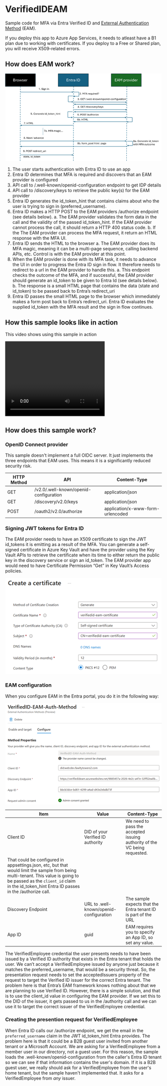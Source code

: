 # VerifiedIDEAM

Sample code for MFA via Entra Verified ID and [External Authentication Method](https://learn.microsoft.com/en-us/entra/identity/authentication/how-to-authentication-external-method-manage) (EAM).

If you deploy this app to Azure App Services, it needs to atleast have a B1 plan due to working with certificates. If you deploy to a Free or Shared plan, you will receive X509-related errors. 

## How does EAM work?

![EAM sequence diagram](../media/VerifiedID-EAM-seq-diagram.png)

1.	The user starts authentication with Entra ID to use an app
2.	Entra ID determines that MFA is required and discovers that an EAM provider is configured
3.	API call to /.well-known/openid-configuration endpoint to get IDP details
4.	API call to /discovery/keys to retrieve the public key(s) for the EAM provider
5.	Entra ID generates the id_token_hint that contains claims about who the user is trying to sign in (preferred_username). 
6.	Entra ID makes a HTTP POST to the EAM providers /authorize endpoint (see details below).
    a. The EAM provider validates the form data in the call and the validity of the passed id_token_hint. If the EAM provider cannot process the call, it should return a HTTP 400 status code.
    b. If the The EAM provider can process the MFA request, it return an HTML response with the MFA UI.
7.	Entra ID sends the HTML to the browser
    a.	The EAM provider does its MFA magic, meaning it can be a multi-page sequence, calling backend APIs, etc. Control is with the EAM provider at this point.
8.	When the EAM provider is done with its MFA task, it needs to advance the UI in order to progress the Entra ID sign in flow. It therefore needs to redirect to a url in the EAM provider to handle this. 
    a. This endpoint checks the outcome of the MFA, and if successful, the EAM provider should generate an id_token to be given to Entra Id (see details below).
    b. The response is a small HTML page that contains the data (state and id_token) to be passed back to Entra’s redirect_uri
9.	Entra ID passes the small HTML page to the browser which immediately makes a form post back to Entra’s redirect_uri. Entra ID evaluates the supplied id_token with the MFA result and the sign in flow continues.

## How this sample looks like in action

This video shows using this sample in action

<video src="../media/VierifiedID-EAM-MFA.mp4" width="320" height="240" controls>VerifiedID EAM video</video>

## How does this sample work?

### OpenID Connect provider

This sample doesn't implement a full OIDC server. It just implements the three endpoints that EAM uses. This means it is a significantly reduced security risk.

| HTTP Method | API | Content-Type |
|------|--------|--------|
| GET | /v2.0/.well-known/openid-configuration | application/json |
| GET | /discovery/v2.0/keys | application/json |
| POST | /oauth2/v2.0/authorize	| application/x-www-form-urlencoded |

### Signing JWT tokens for Entra ID

The EAM provider needs to have an X509 certificate to sign the JWT id_tokens it is emitting as a result of the MFA. You can generate a self-signed certificate in Azure Key Vault and have the provider using the Key Vault APIs to retrieve the certificate when its time to either return the public key in the discovery service or sign an id_token.
The EAM provider app would need to have Certificate Permission “Get” in Key Vault’s Access policies.

![Certificate](../media/EAM-cert.png)

### EAM configuration

When you configure EAM in the Entra portal, you do it in the following way:

![EAM configuration](../media/EAM-config.png)

| Item | Value | Content-Type |
|------|--------|--------|
| Client ID | DID of your Verified ID authority | We need to pass the accepted issuing authority of the VC being requested. 
That could be configured in appsettings.json, etc, but that would limit the sample from being multi-tenant. This value is going to be passed as the `client_id` claim in the id_token_hint Entra ID passes in the /authorize call. |
| Discovery Endpoint | URL to .well-known/openid-configuration | The sample expects that the Entra tenant ID is part of the URL |
| App ID | guid	| EAM requires you to specify an App ID, so set any value. |

The VerifiedEmployee credential the user presents needs to have been issued by a Verified ID authority that exists in the Entra tenant that holds the user. We can’t accept a VerifiedEmployee issued by anyone just because it matches the preferred_username, that would be a security threat. So, the presentation request needs to set the acceptedIssuers property of the request to target the Verified ID issuer for the correct Entra tenant. The problem here is that Entra’s EAM framework knows nothing about that we are planning to use Verified ID. However, there is a simple solution, and that is to use the client_id value in configuring the EAM provider. If we set this to the DID of the issuer, it gets passed to us in the /authority call and we can use it to target the correct issuer of the VerifiedEmployee credential. 

### Creating the presention request for VerifiedEmployee

When Entra ID calls our /authorize endpoint, we get the email in the `preferred_username` claim in the JWT id_token_hint Entra provides. 
The problem here is that it could be a B2B guest user invited from another tenant or a Microsoft Account. We are asking for a VerifiedEmployee from a member user in our directory, not a guest user. For this reason, the sample loads the .well-known/openid-configuration from the caller's Entra ID tenant so we can see if that information contains the user's domain. If it is a B2B guest user, we really should ask for a VerifiedEmployee from the user's home tenant, but the sample haven't implemented that. It asks for a VerifiedEmployee from _any_ issuer.

